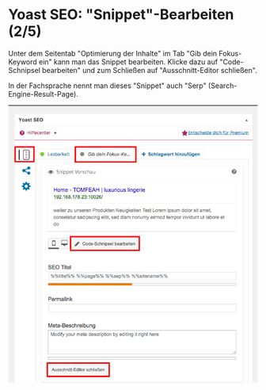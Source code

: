 # Yoast SEO: "Snippet"-Bearbeiten (2/5)

Unter dem Seitentab "Optimierung der Inhalte" im Tab "Gib dein Fokus-Keyword ein" kann man das Snippet bearbeiten. Klicke dazu auf "Code-Schnipsel bearbeiten" und zum Schließen auf "Ausschnitt-Editor schließen".

In der Fachsprache nennt man dieses "Snippet" auch "Serp" (Search-Engine-Result-Page).

![test-image](./assets/yoast_seo_plugin_serp.jpg)
